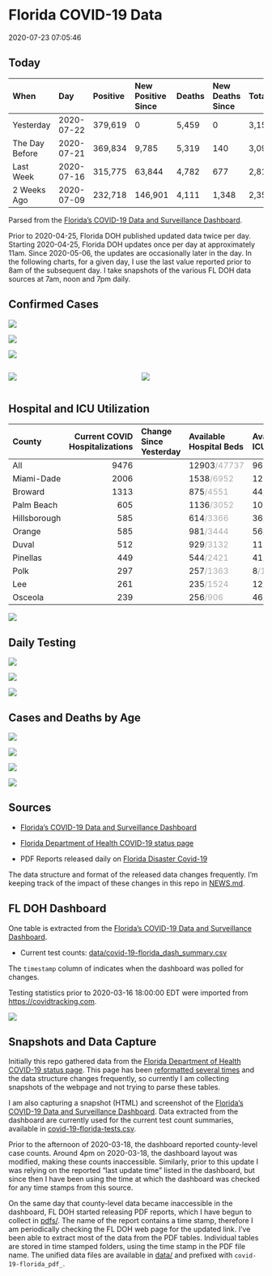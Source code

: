 Florida COVID-19 Data
================
2020-07-23 07:05:46

## Today

| When           | Day        | Positive | New Positive Since | Deaths | New Deaths Since | Total     |
| :------------- | :--------- | :------- | :----------------- | :----- | :--------------- | :-------- |
| Yesterday      | 2020-07-22 | 379,619  | 0                  | 5,459  | 0                | 3,154,711 |
| The Day Before | 2020-07-21 | 369,834  | 9,785              | 5,319  | 140              | 3,099,750 |
| Last Week      | 2020-07-16 | 315,775  | 63,844             | 4,782  | 677              | 2,815,618 |
| 2 Weeks Ago    | 2020-07-09 | 232,718  | 146,901            | 4,111  | 1,348            | 2,357,398 |

Parsed from the [Florida’s COVID-19 Data and Surveillance
Dashboard](https://fdoh.maps.arcgis.com/apps/opsdashboard/index.html#/8d0de33f260d444c852a615dc7837c86).

Prior to 2020-04-25, Florida DOH published updated data twice per day.
Starting 2020-04-25, Florida DOH updates once per day at approximately
11am. Since 2020-05-06, the updates are occasionally later in the day.
In the following charts, for a given day, I use the last value reported
prior to 8am of the subsequent day. I take snapshots of the various FL
DOH data sources at 7am, noon and 7pm daily.

## Confirmed Cases

![](plots/covid-19-florida-daily-test-changes.png)

![](plots/covid-19-florida-deaths-by-day.png)

![](plots/covid-19-florida-county-top-6.png)

<div class="columns">

<div class="column is-full-mobile">

![](plots/covid-19-florida-testing.png)

</div>

<div class="column is-full-mobile">

![](plots/covid-19-florida-total-positive.png)

</div>

</div>

## Hospital and ICU Utilization

| County       | Current COVID Hospitalizations | Change Since Yesterday | Available Hospital Beds                      | Available ICU Beds                        |
| :----------- | -----------------------------: | :--------------------- | :------------------------------------------- | :---------------------------------------- |
| All          |                           9476 |                        | 12903<span style="color: #aaa">/47737</span> | 960<span style="color: #aaa">/5286</span> |
| Miami-Dade   |                           2006 |                        | 1538<span style="color: #aaa">/6952</span>   | 126<span style="color: #aaa">/833</span>  |
| Broward      |                           1313 |                        | 875<span style="color: #aaa">/4551</span>    | 44<span style="color: #aaa">/480</span>   |
| Palm Beach   |                            605 |                        | 1136<span style="color: #aaa">/3052</span>   | 100<span style="color: #aaa">/311</span>  |
| Hillsborough |                            585 |                        | 614<span style="color: #aaa">/3366</span>    | 36<span style="color: #aaa">/349</span>   |
| Orange       |                            585 |                        | 981<span style="color: #aaa">/3444</span>    | 56<span style="color: #aaa">/319</span>   |
| Duval        |                            512 |                        | 929<span style="color: #aaa">/3132</span>    | 113<span style="color: #aaa">/439</span>  |
| Pinellas     |                            449 |                        | 544<span style="color: #aaa">/2421</span>    | 41<span style="color: #aaa">/250</span>   |
| Polk         |                            297 |                        | 257<span style="color: #aaa">/1363</span>    | 8<span style="color: #aaa">/150</span>    |
| Lee          |                            261 |                        | 235<span style="color: #aaa">/1524</span>    | 12<span style="color: #aaa">/129</span>   |
| Osceola      |                            239 |                        | 256<span style="color: #aaa">/906</span>     | 46<span style="color: #aaa">/85</span>    |

![](plots/covid-19-florida-icu-usage.png)

## Daily Testing

![](plots/covid-19-florida-tests-per-case.png)

<!-- ![](plots/covid-19-florida-change-new-cases.png) -->

![](plots/covid-19-florida-tests-percent-positive.png)

![](plots/covid-19-florida-test-and-case-growth.png)

## Cases and Deaths by Age

![](plots/covid-19-florida-weekly-events-by-age.png)

![](plots/covid-19-florida-age.png)

![](plots/covid-19-florida-age-deaths.png)

![](plots/covid-19-florida-age-sex.png)

## Sources

  - [Florida’s COVID-19 Data and Surveillance
    Dashboard](https://fdoh.maps.arcgis.com/apps/opsdashboard/index.html#/8d0de33f260d444c852a615dc7837c86)

  - [Florida Department of Health COVID-19 status
    page](http://www.floridahealth.gov/diseases-and-conditions/COVID-19/)

  - PDF Reports released daily on [Florida Disaster
    Covid-19](http://www.floridahealth.gov/diseases-and-conditions/COVID-19/)

The data structure and format of the released data changes frequently.
I’m keeping track of the impact of these changes in this repo in
[NEWS.md](NEWS.md).

## FL DOH Dashboard

One table is extracted from the [Florida’s COVID-19 Data and
Surveillance
Dashboard](https://fdoh.maps.arcgis.com/apps/opsdashboard/index.html#/8d0de33f260d444c852a615dc7837c86).

  - Current test counts:
    [data/covid-19-florida\_dash\_summary.csv](data/covid-19-florida_dash_summary.csv)

The `timestamp` column of indicates when the dashboard was polled for
changes.

Testing statistics prior to 2020-03-16 18:00:00 EDT were imported from
<https://covidtracking.com>.

![](screenshots/fodh_maps_arcgis_com__apps__opsdashboard.png)

## Snapshots and Data Capture

Initially this repo gathered data from the [Florida Department of Health
COVID-19 status
page](http://www.floridahealth.gov/diseases-and-conditions/COVID-19/).
This page has been [reformatted several
times](screenshots/floridahealth_gov__diseases-and-conditions__COVID-19.png)
and the data structure changes frequently, so currently I am collecting
snapshots of the webpage and not trying to parse these tables.

I am also capturing a snapshot (HTML) and screenshot of the [Florida’s
COVID-19 Data and Surveillance
Dashboard](https://fdoh.maps.arcgis.com/apps/opsdashboard/index.html#/8d0de33f260d444c852a615dc7837c86).
Data extracted from the dashboard are currently used for the current
test count summaries, available in
[covid-19-florida-tests.csv](covid-19-florida-tests.csv).

Prior to the afternoon of 2020-03-18, the dashboard reported
county-level case counts. Around 4pm on 2020-03-18, the dashboard layout
was modified, making these counts inaccessible. Similarly, prior to this
update I was relying on the reported “last update time” listed in the
dashboard, but since then I have been using the time at which the
dashboard was checked for any time stamps from this source.

On the same day that county-level data became inaccessible in the
dashboard, FL DOH started releasing PDF reports, which I have begun to
collect in [pdfs/](pdfs/). The name of the report contains a time stamp,
therefore I am periodically checking the FL DOH web page for the updated
link. I’ve been able to extract most of the data from the PDF tables.
Individual tables are stored in time stamped folders, using the time
stamp in the PDF file name. The unified data files are available in
[data/](data/) and prefixed with `covid-19-florida_pdf_`.

